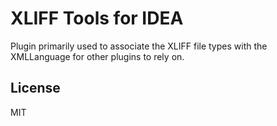# XLIFF Tools for IDEA

Plugin primarily used to associate the XLIFF file types with the XMLLanguage
for other plugins to rely on.

## License

MIT
